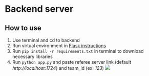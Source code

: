 # Backend server
## How to use

1. Use terminal and cd to backend 
2. Run virtual environment in [Flask instructions](https://flask.palletsprojects.com/en/2.2.x/installation/#virtual-environments)
3. Run `pip install -r requirements.txt` in terminal to download necessary libraries
4. Run `python app.py` and paste referee server link (default *http://localhost:1724*) and team_id (ex: *123*)
![](https://scontent.xx.fbcdn.net/v/t1.15752-9/338423027_612795257382846_7148362617614610924_n.png?_nc_cat=102&ccb=1-7&_nc_sid=aee45a&_nc_ohc=auJEDim19swAX8EKrAr&_nc_ad=z-m&_nc_cid=0&_nc_ht=scontent.xx&oh=03_AdS1gNuZsm3oXfCLnrt9z2YuC52ugg2xcHcIE3N0yBM5pQ&oe=64553462)
